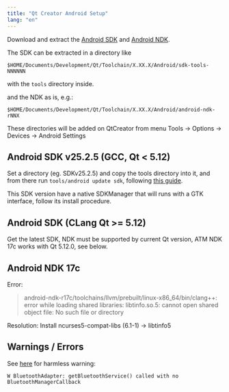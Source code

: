 ```yaml
---
title: "Qt Creator Android Setup"
lang: "en"
---
```

Download and extract the [Android SDK](https://developer.android.com/studio/#command-tools)
and [Android NDK](https://developer.android.com/ndk/downloads/).

The SDK can be extracted in a directory like

`$HOME/Documents/Development/Qt/Toolchain/X.XX.X/Android/sdk-tools-NNNNNN`

with the `tools` directory inside.

and the NDK as is, e.g.:

`$HOME/Documents/Development/Qt/Toolchain/X.XX.X/Android/android-ndk-rNNX`

These directories will be added on QtCreator from menu Tools -> Options -> Devices -> Android Settings

## Android SDK v25.2.5 (GCC, Qt < 5.12)

Set a directory (eg. SDKv25.2.5) and copy the tools directory into it, and from there run
`tools/android update sdk`, following
[this guide](http://doc.qt.io/qtcreator/creator-developing-android.html#setting-up-the-development-environment).

This SDK version have a native SDKManager that will runs with a GTK interface, follow its
install procedure.

## Android SDK (CLang Qt >= 5.12)

Get the latest SDK, NDK must be supported by current Qt version, ATM NDK 17c works with Qt 5.12.0, see below.

## Android NDK 17c

Error:
> android-ndk-r17c/toolchains/llvm/prebuilt/linux-x86_64/bin/clang++:
error while loading shared libraries: libtinfo.so.5: cannot open shared object file:
No such file or directory

Resolution:
Install ncurses5-compat-libs (6.1-1) -> libtinfo5

## Warnings / Errors

See [here](https://stackoverflow.com/questions/15889908/getbluetoothservice-called-with-no-bluetoothmanagercallback) for harmless warning:

`W BluetoothAdapter: getBluetoothService() called with no BluetoothManagerCallback`
